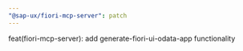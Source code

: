 ```yaml
---
"@sap-ux/fiori-mcp-server": patch
---
```


feat(fiori-mcp-server): add generate-fiori-ui-odata-app functionality
